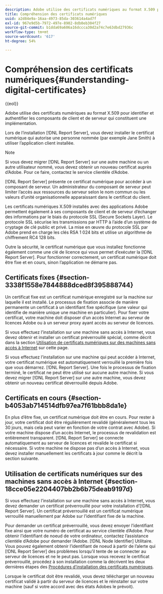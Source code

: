 ```yaml
---
description: Adobe utilise des certificats numériques au format X.509 pour identifier et authentifier les composants de client et de serveur qui constituent une implémentation.
title: Compréhension des certificats numériques
uuid: a2d84e9a-16aa-4973-85da-303614a4ad7f
exl-id: 967e9d5b-7972-497e-8902-8db0eb304f27
source-git-commit: b1dda69a606a16dccca30d2a74c7e63dbd27936c
workflow-type: tm+mt
source-wordcount: '617'
ht-degree: 54%

---
```


# Compréhension des certificats numériques{#understanding-digital-certificates}

{{eol}}

Adobe utilise des certificats numériques au format X.509 pour identifier et authentifier les composants de client et de serveur qui constituent une implémentation.

Lors de l’installation [!DNL Report Server], vous devez installer le certificat numérique qui autorise une personne nommée (par exemple Jane Smith) à utiliser l’application client installée.

>[!NOTE]
>
>Si vous devez migrer [!DNL Report Server] sur une autre machine ou un autre utilisateur nommé, vous devez obtenir un nouveau certificat auprès d’Adobe. Pour ce faire, contactez le service clientèle d’Adobe.

[!DNL Report Server] présente ce certificat numérique pour accéder à un composant de serveur. Un administrateur du composant de serveur peut limiter l’accès aux ressources du serveur selon le nom commun ou les valeurs d’unité organisationnelle apparaissant dans le certificat du client.

Les certificats numériques X.509 installés avec des applications Adobe permettent également à ses composants de client et de serveur d’échanger des informations par le biais du protocole SSL (Secure Sockets Layer). Le protocole SSL sécurise les transmissions par HTTP à l’aide d’un système de cryptage de clé public et privé. La mise en œuvre du protocole SSL par Adobe prend en charge les clés RSA 1 024 bits et utilise un algorithme de chiffrement RC4 128 bits.

Outre la sécurité, le certificat numérique que vous installez fonctionne également comme une clé de licence qui vous permet d’exécuter la [!DNL Report Server]. Pour fonctionner correctement, un certificat numérique doit être fixe et en cours, sinon l’application ne démarre pas.

## Certificats fixes {#section-3338f1558e7844888dced8f395888744}

Un certificat fixe est un certificat numérique enregistré sur la machine sur laquelle il est installé. Le processus de fixation associe de manière permanente un certificat à un identifiant fixe spécifique (une valeur qui identifie de manière unique une machine en particulier). Pour fixer votre certificat, votre machine doit disposer d’un accès Internet au serveur de licences Adobe ou à un serveur proxy ayant accès au serveur de licences.

Si vous effectuez l’installation sur une machine sans accès à Internet, vous devez obtenir et installer un certificat préverrouillé spécial, comme décrit dans la section [Utilisation de certificats numériques sur des machines sans accès à Internet](../../../../home/c-rpt-oview/c-inst-rpt/c-install-dig-cert/c-underst-dig-cert.md#section-18cce05e2204407bb2b6b75deab9197d) sur cette page.

Si vous effectuez l’installation sur une machine qui peut accéder à Internet, votre certificat numérique est automatiquement verrouillé la première fois que vous démarrez. [!DNL Report Server]. Une fois le processus de fixation terminé, le certificat ne peut être utilisé sur aucune autre machine. Si vous devez migrer [!DNL Report Server] sur une autre machine, vous devez obtenir un nouveau certificat déverrouillé depuis Adobe.

## Certificats en cours {#section-b4053ab714514dfb97ea7f61bbb8da1e}

En plus d’être fixe, un certificat numérique doit être en cours. Pour rester à jour, votre certificat doit être régulièrement revalidé (généralement tous les 30 jours, mais cela peut varier en fonction de votre contrat avec Adobe). Si votre machine dispose d’un accès Internet, le processus de revalidation est entièrement transparent. [!DNL Report Server] se connecte automatiquement au serveur de licences et revalide le certificat si nécessaire. Si votre machine ne dispose pas d’un accès à Internet, vous devez installer manuellement les certificats à jour comme le décrit la section suivante.

## Utilisation de certificats numériques sur des machines sans accès à Internet {#section-18cce05e2204407bb2b6b75deab9197d}

Si vous effectuez l’installation sur une machine sans accès à Internet, vous devez demander un certificat préverrouillé pour votre installation d’[!DNL Report Server]. Un certificat préverrouillé est un certificat numérique verrouillé manuellement par Adobe sur l’identifiant fixe de la machine.

Pour demander un certificat préverrouillé, vous devez envoyer l’identifiant fixe ainsi que votre numéro de certificat au service clientèle d’Adobe. Pour obtenir l’identifiant de noeud de votre ordinateur, contactez l’assistance clientèle d’Adobe pour demander l’Adobe. [!DNL Node Identifier] Utilitaire. Vous pouvez également obtenir l’identifiant de noeud à partir de l’alerte qui [!DNL Report Server] des problèmes lorsqu’il tente de se connecter au serveur de licences et ne le peut pas. Lorsque vous recevez le certificat préverrouillé, procédez à son installation comme la décrivent les deux dernières étapes des [Procédures d’installation des certificats numériques](../../../../home/c-rpt-oview/c-inst-rpt/c-install-dig-cert/t-dig-cert-install-proc.md#task-5c4bb352ff534b40adc46dd053874e5d).

Lorsque le certificat doit être revalidé, vous devez télécharger un nouveau certificat validé à partir du serveur de licences et le réinstaller sur votre machine (sauf si votre accord avec des états Adobes le prévoit).
